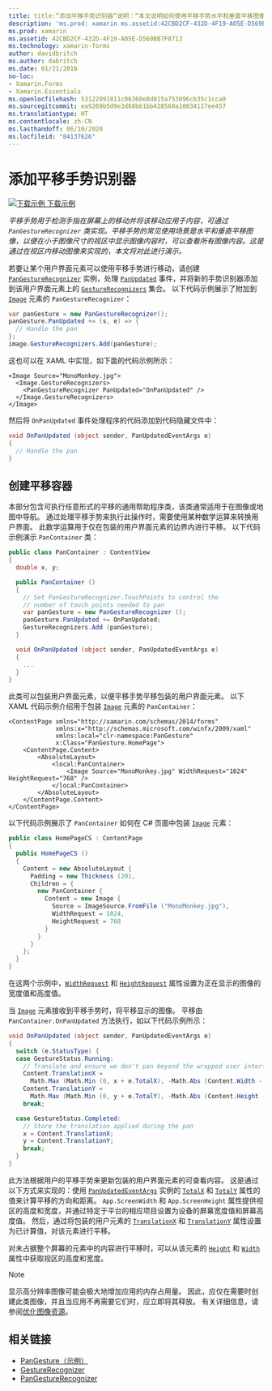 ```yaml
---
title: title:“添加平移手势识别器”说明：“本文说明如何使用平移手势水平和垂直平移图像，以便在小于图像尺寸的视区中显示图像内容时，可以查看所有图像内容。”
description: 'ms.prod: xamarin ms.assetid:42CBD2CF-432D-4F19-A05E-D569BB7F8713 ms.technology: xamarin-forms author: davidbritch ms.author: dabritch ms.date:2016/01/21 no-loc: [Xamarin.Forms, Xamarin.Essentials]'
ms.prod: xamarin
ms.assetid: 42CBD2CF-432D-4F19-A05E-D569BB7F8713
ms.technology: xamarin-forms
author: davidbritch
ms.author: dabritch
ms.date: 01/21/2016
no-loc:
- Xamarin.Forms
- Xamarin.Essentials
ms.openlocfilehash: 53122991811c06360e8d015a753096cb35c1cca0
ms.sourcegitcommit: ea9269b5d9e3d68b61bb428560a10034117ee457
ms.translationtype: HT
ms.contentlocale: zh-CN
ms.lasthandoff: 06/10/2020
ms.locfileid: "84137626"
---
```

# <a name="adding-a-pan-gesture-recognizer"></a>添加平移手势识别器

[![下载示例](~/media/shared/download.png) 下载示例](https://docs.microsoft.com/samples/xamarin/xamarin-forms-samples/workingwithgestures-pangesture)

_平移手势用于检测手指在屏幕上的移动并将该移动应用于内容，可通过 `PanGestureRecognizer` 类实现。平移手势的常见使用场景是水平和垂直平移图像，以便在小于图像尺寸的视区中显示图像内容时，可以查看所有图像内容。这是通过在视区内移动图像来实现的，本文将对此进行演示。_

若要让某个用户界面元素可以使用平移手势进行移动，请创建 [`PanGestureRecognizer`](xref:Xamarin.Forms.PanGestureRecognizer) 实例，处理 [`PanUpdated`](xref:Xamarin.Forms.PanGestureRecognizer.PanUpdated) 事件，并将新的手势识别器添加到该用户界面元素上的 [`GestureRecognizers`](xref:Xamarin.Forms.View.GestureRecognizers) 集合。 以下代码示例展示了附加到 [`Image`](xref:Xamarin.Forms.Image) 元素的 `PanGestureRecognizer`：

```csharp
var panGesture = new PanGestureRecognizer();
panGesture.PanUpdated += (s, e) => {
  // Handle the pan
};
image.GestureRecognizers.Add(panGesture);
```

这也可以在 XAML 中实现，如下面的代码示例所示：

```xaml
<Image Source="MonoMonkey.jpg">
  <Image.GestureRecognizers>
    <PanGestureRecognizer PanUpdated="OnPanUpdated" />
  </Image.GestureRecognizers>
</Image>
```

然后将 `OnPanUpdated` 事件处理程序的代码添加到代码隐藏文件中：

```csharp
void OnPanUpdated (object sender, PanUpdatedEventArgs e)
{
  // Handle the pan
}
```

## <a name="creating-a-pan-container"></a>创建平移容器

本部分包含可执行任意形式的平移的通用帮助程序类，该类通常适用于在图像或地图中导航。 通过处理平移手势来执行此操作时，需要使用某种数学运算来转换用户界面。 此数学运算用于仅在包装的用户界面元素的边界内进行平移。 以下代码示例演示 `PanContainer` 类：

```csharp
public class PanContainer : ContentView
{
  double x, y;

  public PanContainer ()
  {
    // Set PanGestureRecognizer.TouchPoints to control the
    // number of touch points needed to pan
    var panGesture = new PanGestureRecognizer ();
    panGesture.PanUpdated += OnPanUpdated;
    GestureRecognizers.Add (panGesture);
  }

  void OnPanUpdated (object sender, PanUpdatedEventArgs e)
  {
    ...
  }
}
```

此类可以包装用户界面元素，以便平移手势平移包装的用户界面元素。 以下 XAML 代码示例介绍用于包装 [`Image`](xref:Xamarin.Forms.Image) 元素的 `PanContainer`：

```xaml
<ContentPage xmlns="http://xamarin.com/schemas/2014/forms"
             xmlns:x="http://schemas.microsoft.com/winfx/2009/xaml"
             xmlns:local="clr-namespace:PanGesture"
             x:Class="PanGesture.HomePage">
    <ContentPage.Content>
        <AbsoluteLayout>
            <local:PanContainer>
                <Image Source="MonoMonkey.jpg" WidthRequest="1024" HeightRequest="768" />
            </local:PanContainer>
        </AbsoluteLayout>
    </ContentPage.Content>
</ContentPage>
```

以下代码示例展示了 `PanContainer` 如何在 C# 页面中包装 [`Image`](xref:Xamarin.Forms.Image) 元素：

```csharp
public class HomePageCS : ContentPage
{
  public HomePageCS ()
  {
    Content = new AbsoluteLayout {
      Padding = new Thickness (20),
      Children = {
        new PanContainer {
          Content = new Image {
            Source = ImageSource.FromFile ("MonoMonkey.jpg"),
            WidthRequest = 1024,
            HeightRequest = 768
          }
        }
      }
    };
  }
}
```

在这两个示例中，[`WidthRequest`](xref:Xamarin.Forms.VisualElement.WidthRequest) 和 [`HeightRequest`](xref:Xamarin.Forms.VisualElement.HeightRequest) 属性设置为正在显示的图像的宽度值和高度值。

当 [`Image`](xref:Xamarin.Forms.Image) 元素接收到平移手势时，将平移显示的图像。 平移由 `PanContainer.OnPanUpdated` 方法执行，如以下代码示例所示：

```csharp
void OnPanUpdated (object sender, PanUpdatedEventArgs e)
{
  switch (e.StatusType) {
  case GestureStatus.Running:
    // Translate and ensure we don't pan beyond the wrapped user interface element bounds.
    Content.TranslationX =
      Math.Max (Math.Min (0, x + e.TotalX), -Math.Abs (Content.Width - App.ScreenWidth));
    Content.TranslationY =
      Math.Max (Math.Min (0, y + e.TotalY), -Math.Abs (Content.Height - App.ScreenHeight));
    break;

  case GestureStatus.Completed:
    // Store the translation applied during the pan
    x = Content.TranslationX;
    y = Content.TranslationY;
    break;
  }
}
```

此方法根据用户的平移手势来更新包装的用户界面元素的可查看内容。 这是通过以下方式来实现的：使用 [`PanUpdatedEventArgs`](xref:Xamarin.Forms.PanUpdatedEventArgs) 实例的 [`TotalX`](xref:Xamarin.Forms.PanUpdatedEventArgs.TotalX) 和 [`TotalY`](xref:Xamarin.Forms.PanUpdatedEventArgs.TotalY) 属性的值来计算平移的方向和距离。 `App.ScreenWidth` 和 `App.ScreenHeight` 属性提供视区的高度和宽度，并通过特定于平台的相应项目设置为设备的屏幕宽度值和屏幕高度值。 然后，通过将包装的用户元素的 [`TranslationX`](xref:Xamarin.Forms.VisualElement.TranslationX) 和 [`TranslationY`](xref:Xamarin.Forms.VisualElement.TranslationY) 属性设置为已计算值，对该元素进行平移。

对未占据整个屏幕的元素中的内容进行平移时，可以从该元素的 [`Height`](xref:Xamarin.Forms.VisualElement.Height) 和 [`Width`](xref:Xamarin.Forms.VisualElement.Width) 属性中获取视区的高度和宽度。

> [!NOTE]
> 显示高分辨率图像可能会极大地增加应用的内存占用量。 因此，应仅在需要时创建此类图像，并且当应用不再需要它们时，应立即将其释放。 有关详细信息，请参阅[优化图像资源](~/xamarin-forms/deploy-test/performance.md#optimize-image-resources)。

## <a name="related-links"></a>相关链接

- [PanGesture（示例）](https://docs.microsoft.com/samples/xamarin/xamarin-forms-samples/workingwithgestures-pangesture)
- [GestureRecognizer](xref:Xamarin.Forms.GestureRecognizer)
- [PanGestureRecognizer](xref:Xamarin.Forms.PanGestureRecognizer)
